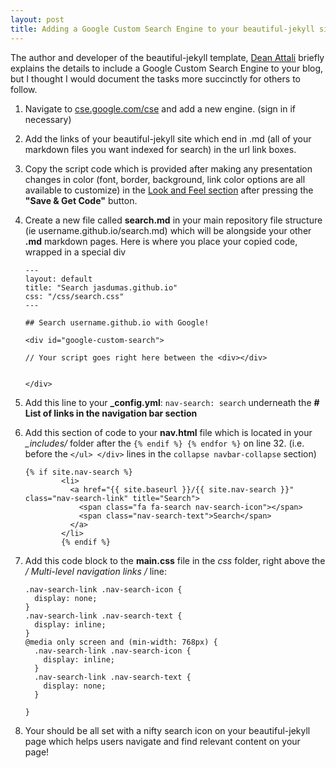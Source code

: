 ```yaml
---
layout: post
title: Adding a Google Custom Search Engine to your beautiful-jekyll site
---
```


The author and developer of the beautiful-jekyll template, [Dean Attali](http://deanattali.com/2015/03/12/beautiful-jekyll-how-to-build-a-site-in-minutes/) briefly explains the details to include a Google Custom Search Engine to your blog, but I thought I would document the tasks more succinctly for others to follow.

1. Navigate to [cse.google.com/cse](https://cse.google.com/cse/all) and add a new engine. (sign in if necessary)

2. Add the links of your beautiful-jekyll site which end in .md (all of your markdown files you want indexed for search) in the url link boxes.

3. Copy the script code which is provided after making any presentation changes in color (font, border, background, link color options are all available to customize) in the [Look and Feel section](https://cse.google.com/cse/lookandfeel/) after pressing the **"Save & Get Code"** button.

4. Create a new file called **search.md** in your main repository file structure (ie username.github.io/search.md) which will be alongside your other **.md** markdown pages. Here is where you place your copied code, wrapped in a special div

    ```
    ---
    layout: default
    title: "Search jasdumas.github.io"
    css: "/css/search.css"
    ---
    
    ## Search username.github.io with Google!
    
    <div id="google-custom-search">
    
    // Your script goes right here between the <div></div>
    
    
    </div>
    
    ```

5. Add this line to your **_config.yml**: `nav-search: search` underneath the **# List of links in the navigation bar section**

6. Add this section of code to your **nav.html** file which is located in your *_includes/* folder after the `{% endif %}
        {% endfor %}` on line 32. (i.e. before the  `</ul> </div>` lines in the `collapse navbar-collapse` section)

    ```
    {% if site.nav-search %}
    		<li>
    		  <a href="{{ site.baseurl }}/{{ site.nav-search }}" class="nav-search-link" title="Search">
    		    <span class="fa fa-search nav-search-icon"></span>
    			<span class="nav-search-text">Search</span>
    		  </a>
    		</li>
    		{% endif %}
    
    ```

7. Add this code block to the **main.css** file in the *css* folder, right above the **/* Multi-level navigation links */** line:

    ```
    .nav-search-link .nav-search-icon {
      display: none;
    }
    .nav-search-link .nav-search-text {
      display: inline;
    }
    @media only screen and (min-width: 768px) {
      .nav-search-link .nav-search-icon {
        display: inline;
      }
      .nav-search-link .nav-search-text {
        display: none;
      }
      
    }
    ```

8. Your should be all set with a nifty search icon on your beautiful-jekyll page which helps users navigate and find relevant content on your page!
